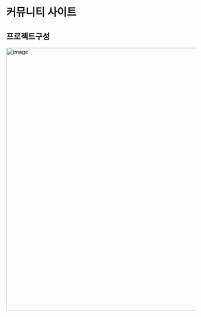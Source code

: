 # 커뮤니티 사이트

## 프로젝트구성
<img width="700" alt="image" src="https://github.com/user-attachments/assets/963ec6ed-47dc-4f7c-b0ab-fdfc7f49040b">
